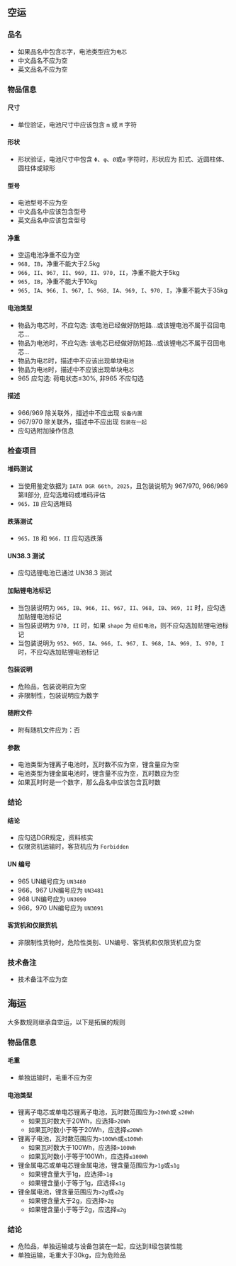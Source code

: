 ## 空运

### 品名

- 如果品名中包含`芯`字，电池类型应为`电芯`
- 中文品名不应为空
- 英文品名不应为空

### 物品信息

#### 尺寸

- 单位验证，电池尺寸中应该包含 `m` 或 `M` 字符

#### 形状

- 形状验证，电池尺寸中包含 `Φ`、`φ`、`Ø`或`ø` 字符时，形状应为 扣式、近圆柱体、圆柱体或球形

#### 型号

- 电池型号不应为空
- 中文品名中应该包含型号
- 英文品名中应该包含型号

#### 净重

- 空运电池净重不应为空
- `968, IB`，净重不能大于2.5kg
- `966, II`、`967, II`、`969, II`、`970, II`，净重不能大于5kg
- `965, IB`，净重不能大于10kg
- `965, IA`、`966, I`、`967, I`、`968, IA`、`969, I`、`970, I`，净重不能大于35kg

#### 电池类型

- 物品为电芯时，不应勾选: 该电池已经做好防短路...或该锂电池不属于召回电芯...
- 物品为电池时，不应勾选: 该电芯已经做好防短路...或该锂电芯不属于召回电芯...
- 物品为电`芯`时，描述中不应该出现单块电`池`
- 物品为电`池`时，描述中不应该出现单块电`芯`
- 965 应勾选: 荷电状态≤30%, 非965 不应勾选

#### 描述

- 966/969 除关联外，描述中不应出现 `设备内置` 
- 967/970 除关联外，描述中不应出现 `包装在一起` 
- 应勾选附加操作信息

### 检查项目

#### 堆码测试

- 当使用鉴定依据为 `IATA DGR 66th, 2025`，且包装说明为 967/970, 966/969 第II部分, 应勾选堆码或堆码评估
- `965，IB` 应勾选堆码

#### 跌落测试

- `965，IB` 和 `966，II` 应勾选跌落

#### UN38.3 测试

- 应勾选锂电池已通过 UN38.3 测试

#### 加贴锂电池标记

- 当包装说明为 `965, IB`、`966, II`、`967, II`、`968, IB`、`969, II` 时，应勾选加贴锂电池标记
- 当包装说明为 `970, II` 时，如果 `shape` 为 `纽扣电池`，则不应勾选加贴锂电池标记
- 当包装说明为 `952`、`965, IA`、`966, I`、`967, I`、`968, IA`、`969, I`、`970, I` 时，不应勾选加贴锂电池标记

#### 包装说明

- 危险品，包装说明应为空
- 非限制性，包装说明应为数字

#### 随附文件

- 附有随机文件应为：否

#### 参数

- 电池类型为锂离子电池时，瓦时数不应为空，锂含量应为空
- 电池类型为锂金属电池时，锂含量不应为空，瓦时数应为空
- 如果瓦时时是一个数字，那么品名中应该包含瓦时数

### 结论

#### 结论

- 应勾选DGR规定，资料核实
- 仅限货机运输时，客货机应为 `Forbidden`

#### UN 编号

- 965 UN编号应为 `UN3480`
- 966，967 UN编号应为 `UN3481`
- 968 UN编号应为 `UN3090`
- 966，970 UN编号应为 `UN3091`

#### 客货机和仅限货机

- 非限制性货物时，危险性类别、UN编号、客货机和仅限货机应为空

### 技术备注

- 技术备注不应为空

## 海运

大多数规则继承自空运，以下是拓展的规则

### 物品信息

#### 毛重

- 单独运输时，毛重不应为空

#### 电池类型

- 锂离子电芯或单电芯锂离子电池，瓦时数范围应为`>20Wh`或 `≤20Wh`
  - 如果瓦时数大于20Wh，应选择`>20Wh`
  - 如果瓦时数小于等于20Wh，应选择`≤20Wh`
- 锂离子电池，瓦时数范围应为`>100Wh`或`≤100Wh`
  - 如果瓦时数大于100Wh，应选择`>100Wh`
  - 如果瓦时数小于等于100Wh，应选择`≤100Wh`
- 锂金属电芯或单电芯锂金属电池，锂含量范围应为`>1g`或`≤1g`
  - 如果锂含量大于1g，应选择`>1g`
  - 如果锂含量小于等于1g，应选择`≤1g`
- 锂金属电池，锂含量范围应为`>2g`或`≤2g`
  - 如果锂含量大于2g，应选择`>2g`
  - 如果锂含量小于等于2g，应选择`≤2g`

### 结论

- 危险品，单独运输或与设备包装在一起，应达到II级包装性能
- 单独运输，毛重大于30kg，应为危险品

